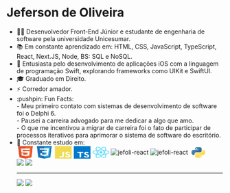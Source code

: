 <h1> Jeferson de Oliveira</h1>
<ul>
  <li> 👨‍🎓 Desenvolvedor Front-End Júnior e estudante de engenharia de software pela universidade Unicesumar.</li>
  <li> 📚 Em constante aprendizado em: HTML, CSS, JavaScript, TypeScript, React, Next.JS, Node,  BS: SQL e NoSQL.</li>
  <li> 📱 Entusiasta pelo desenvolvimento de aplicações iOS com a linguagem de programação Swift, explorando frameworks como UIKit e SwiftUI.</li>
  <li> 🎓 Graduado em Direito.</li>
  <li> ⚡ Corredor amador.</li>
  <li> :pushpin: Fun Facts:<br> 
    - Meu primeiro contato com sistemas de desenvolvimento de software foi o Delphi 6.<br>
    - Pausei a carreira advogado para me dedicar a algo que amo.<br>
    - O que me incentivou a migrar de carreira foi o fato de participar de processos iterativos para aprimorar o sistema de software do escritório.
  </li>
  <li> 🌱 Constante estudo em:</li>
 </li>
<div style="display: inline_block">
  <img align="center" alt="jefoli-HTML" height="30" width="40" src="https://raw.githubusercontent.com/devicons/devicon/master/icons/html5/html5-original.svg">
  <img align="center" alt="jefoli-CSS" height="30" width="40" src="https://raw.githubusercontent.com/devicons/devicon/master/icons/css3/css3-original.svg">
  <img align="center" alt="jefoli-Js" height="30" width="40" src="https://raw.githubusercontent.com/devicons/devicon/master/icons/javascript/javascript-plain.svg">
  <img align="center" alt="jefoli-Ts" height="30" width="40" src="https://raw.githubusercontent.com/devicons/devicon/master/icons/typescript/typescript-plain.svg">
  <img align="center" alt="jefoli-react" height="30" width="40" src="https://raw.githubusercontent.com/devicons/devicon/master/icons/react/react-original.svg">
  <img align="center" alt="jefoli-react" height="80" width="80"src="https://cdn.jsdelivr.net/gh/devicons/devicon/icons/nodejs/nodejs-original-wordmark.svg" />
  <img align="center" alt="jefoli-react" height="80" width="80"src="https://cdn.jsdelivr.net/gh/devicons/devicon/icons/express/express-original-wordmark.svg" />
  <img align="center" alt="jefoli-Python" height="30" width="40" src="https://raw.githubusercontent.com/devicons/devicon/master/icons/python/python-original.svg" />
<br />
<img height="180em" src="https://github-readme-stats.vercel.app/api?username=jefoli&show_icons=true&title_color=778899&icon_color=008B8B&text_color=008B8B&bg_color=FFF&count_private=true"/>

<img height="180em" src="https://github-readme-stats.vercel.app/api/top-langs/?username=jefoli&layout=compact&title_color=778899&text_color=008B8B&hide=java&bg_color=FFF&text_bold=900&count_private=true"/>


<hr>
<div style="display: inline_block">
  <a href="https://www.instagram.com/jhefersonoliveira/" target="_blank"><img src="https://img.shields.io/badge/Instagram-E4405F?style=for-the-badge&logo=instagram&logoColor=white" target="_blank"></a> 
  <a href="https://www.linkedin.com/in/jefersonoliveirasro/" target="_blank"><img src="https://img.shields.io/badge/-LinkedIn-%230077B5?style=for-the-badge&logo=linkedin&logoColor=white" ></a>
</div>
  



  

  

